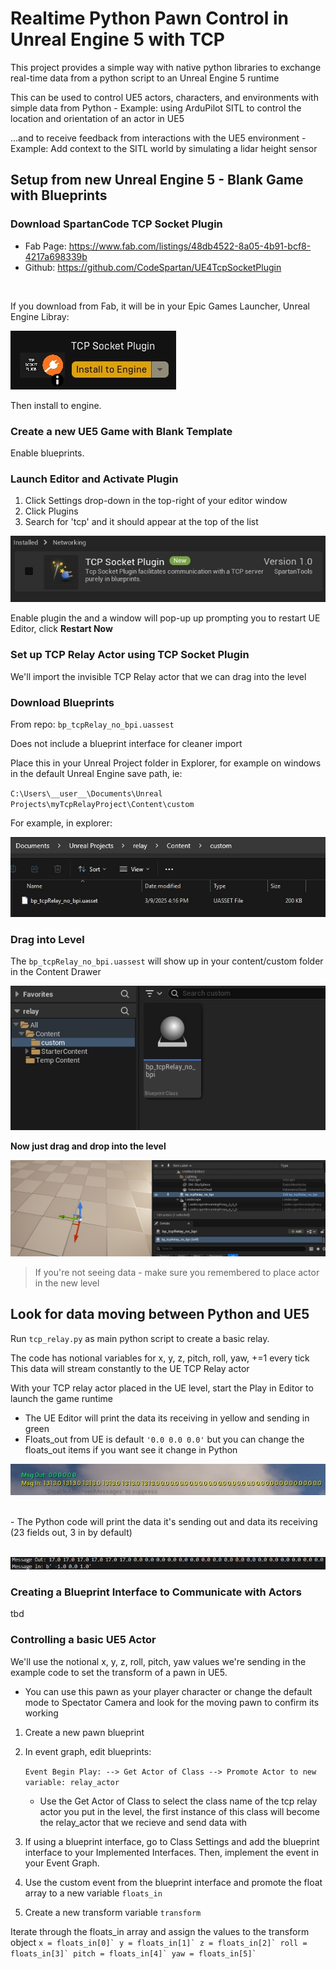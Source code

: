 # Realtime Python Pawn Control in Unreal Engine 5 with TCP
This project provides a simple way with native python libraries to exchange real-time data from a python script to an Unreal Engine 5 runtime

This can be used to control UE5 actors, characters, and environments with simple data from Python
    - Example: using ArduPilot SITL to control the location and orientation of an actor in UE5

...and to receive feedback from interactions with the UE5 environment
    - Example: Add context to the SITL world by simulating a lidar height sensor


## Setup from new Unreal Engine 5 - Blank Game with Blueprints

### Download SpartanCode TCP Socket Plugin
 - Fab Page: https://www.fab.com/listings/48db4522-8a05-4b91-bcf8-4217a698339b
 - Github: https://github.com/CodeSpartan/UE4TcpSocketPlugin

<br>

 If you download from Fab, it will be in your Epic Games Launcher, Unreal Engine Libray:

![Install Plugin to Libary](media/tcp_socket_plugin_uelibrary.jpg)

Then install to engine.

### Create a new UE5 Game with Blank Template
Enable blueprints.

### Launch Editor and Activate Plugin
1. Click Settings drop-down in the top-right of your editor window
2. Click Plugins
3. Search for 'tcp' and it should appear at the top of the list


![Project screenshot](media/tcp_socket_plugin_enable.jpg)

Enable plugin the and a window will pop-up up prompting you to restart UE Editor, click **Restart Now**

### Set up TCP Relay Actor using TCP Socket Plugin
We'll import the invisible TCP Relay actor that we can drag into the level

### Download Blueprints

From repo: `bp_tcpRelay_no_bpi.uassest`

Does not include a blueprint interface for cleaner import

Place this in your Unreal Project folder in Explorer, for example on windows in the default Unreal Engine save path, ie: <br>

`C:\Users\__user__\Documents\Unreal Projects\myTcpRelayProject\Content\custom`

For example, in explorer:

![Project screenshot](media/example_save_location.jpg)

### Drag into Level
The `bp_tcpRelay_no_bpi.uassest` will show up in your content/custom folder in the Content Drawer

![Project screenshot](media/custom_content_with_imported_asset.jpg)

**Now just drag and drop into the level**

![Project screenshot](media/asset_in_level.jpg)

> If you're not seeing data - make sure you remembered to place actor in the new level

## Look for data moving between Python and UE5
Run `tcp_relay.py` as main python script to create a basic relay.

The code has notional variables for x, y, z, pitch, roll, yaw, +=1 every tick 
This data will stream constantly to the UE TCP Relay actor

With your TCP relay actor placed in the UE level, start the Play in Editor to launch the game runtime

- The UE Editor will print the data its receiving in yellow and sending in green<br>
- Floats_out from UE is default `'0.0 0.0 0.0'` but you can change the floats_out items if you want see it change in Python

![Project screenshot](media/data_exchanged.jpg)

<br>
- The Python code will print the data it's sending out and data its receiving (23 fields out, 3 in by default)<br><br>

![Project screenshot](media/python_data_exchanged.jpg)

### Creating a Blueprint Interface to Communicate with Actors
tbd


### Controlling a basic UE5 Actor
We'll use the notional x, y, z, roll, pitch, yaw values we're sending in the example code to set the transform of a pawn in UE5.

- You can use this pawn as your player character or change the default mode to Spectator Camera and look for the moving pawn to confirm its working

1. Create a new pawn blueprint

2. In event graph, edit blueprints:

    `Event Begin Play: --> Get Actor of Class --> Promote Actor to new variable: relay_actor`
    - Use the Get Actor of Class to select the class name of the tcp relay actor you put in the level, the first instance of this class will become the relay_actor that we recieve and send data with

3. If using a blueprint interface, go to Class Settings and add the blueprint interface to your Implemented Interfaces. Then, implement the event in your Event Graph.

4. Use the custom event from the blueprint interface and promote the float array to a new variable `floats_in`

5. Create a new transform variable `transform`

Iterate through the floats_in array and assign the values to the transform object
    ```
    x = floats_in[0]`
    y = floats_in[1]`
    z = floats_in[2]`
    roll = floats_in[3]`
    pitch = floats_in[4]`
    yaw = floats_in[5]`
    ```